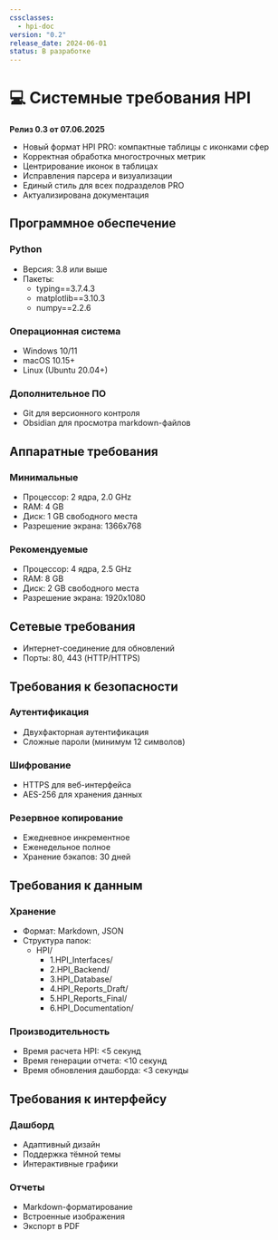 ```yaml
---
cssclasses:
  - hpi-doc
version: "0.2"
release_date: 2024-06-01
status: В разработке
---
```


# 💻 Системные требования HPI

**Релиз 0.3 от 07.06.2025**

- Новый формат HPI PRO: компактные таблицы с иконками сфер
- Корректная обработка многострочных метрик
- Центрирование иконок в таблицах
- Исправления парсера и визуализации
- Единый стиль для всех подразделов PRO
- Актуализирована документация

## Программное обеспечение

### Python
- Версия: 3.8 или выше
- Пакеты:
  - typing==3.7.4.3
  - matplotlib==3.10.3
  - numpy==2.2.6

### Операционная система
- Windows 10/11
- macOS 10.15+
- Linux (Ubuntu 20.04+)

### Дополнительное ПО
- Git для версионного контроля
- Obsidian для просмотра markdown-файлов

## Аппаратные требования

### Минимальные
- Процессор: 2 ядра, 2.0 GHz
- RAM: 4 GB
- Диск: 1 GB свободного места
- Разрешение экрана: 1366x768

### Рекомендуемые
- Процессор: 4 ядра, 2.5 GHz
- RAM: 8 GB
- Диск: 2 GB свободного места
- Разрешение экрана: 1920x1080

## Сетевые требования
- Интернет-соединение для обновлений
- Порты: 80, 443 (HTTP/HTTPS)

## Требования к безопасности

### Аутентификация
- Двухфакторная аутентификация
- Сложные пароли (минимум 12 символов)

### Шифрование
- HTTPS для веб-интерфейса
- AES-256 для хранения данных

### Резервное копирование
- Ежедневное инкрементное
- Еженедельное полное
- Хранение бэкапов: 30 дней

## Требования к данным

### Хранение
- Формат: Markdown, JSON
- Структура папок:
  - HPI/
    - 1.HPI_Interfaces/
    - 2.HPI_Backend/
    - 3.HPI_Database/
    - 4.HPI_Reports_Draft/
    - 5.HPI_Reports_Final/
    - 6.HPI_Documentation/

### Производительность
- Время расчета HPI: <5 секунд
- Время генерации отчета: <10 секунд
- Время обновления дашборда: <3 секунды

## Требования к интерфейсу

### Дашборд
- Адаптивный дизайн
- Поддержка тёмной темы
- Интерактивные графики

### Отчеты
- Markdown-форматирование
- Встроенные изображения
- Экспорт в PDF 